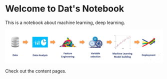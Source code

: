 # Welcome to Dat's Notebook

This is a notebook about machine learning, deep learning.

![image.png](./ml_process.png)

Check out the content pages.

```{tableofcontents}
```
